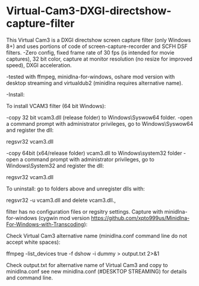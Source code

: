 # Virtual-Cam3-DXGI-directshow-capture-filter
This Virtual Cam3 is a DXGI directshow screen capture filter (only Windows 8+) and uses portions of code of screen-capture-recorder and SCFH DSF filters. -Zero config, fixed frame rate of 30 fps (is intended for movie captures), 32 bit color,  capture at monitor resolution (no resize for improved speed), DXGI acceleration.

-tested with ffmpeg, minidlna-for-windows, oshare mod version with desktop streaming and virtualdub2 
(minidlna requires alternative name).
 
-Install:

To install  VCAM3 filter (64 bit Windows):

-copy 32 bit vcam3.dll (release folder) to Windows\Syswow64 folder.
-open a command prompt with administrator privileges, go to Windows\Syswow64 and register the dll:

regsvr32 vcam3.dll

-copy 64bit (x64/release folder) vcam3.dll to Windows\system32 folder
-open a command prompt with administrator privileges, go to Windows\System32 and register the dll:

regsvr32 vcam3.dll

To uninstall: go to folders above and unregister dlls with: 

regsvr32 -u vcam3.dll
and delete vcam3.dll.,
          
filter has no configuration files or regsitry settings. 
Capture with minidlna-for-windows (cygwin mod version https://github.com/xpto999us/Minidlna-For-Windows-with-Transcoding):

Check Virtual Cam3 alternative name (minidlna.conf command line do not accept white spaces): 

ffmpeg -list_devices true -f dshow -i dummy > output.txt 2>&1

Check output.txt for alternative name of Virtual Cam3 and copy to minidlna.conf
see new minidlna.conf (#DESKTOP STREAMING) for details and command line.


